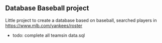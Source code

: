 ## Database Baseball project

Little project to create a database based on baseball, 
searched players in  
https://www.mlb.com/yankees/roster  

- todo: complete all teamsin data.sql